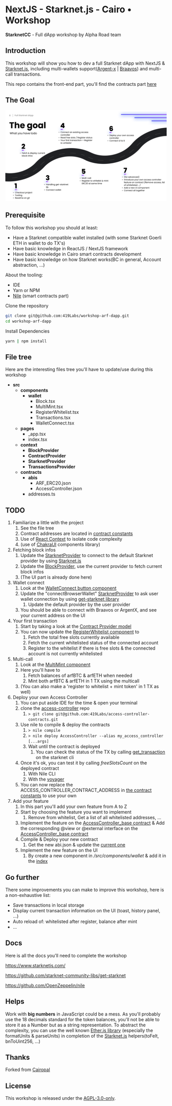 # NextJS - Starknet.js - Cairo • Workshop

**StarknetCC** - Full dApp workshop by Alpha Road team

## Introduction

This workshop will show you how to dev a full Starknet dApp with NextJS & [Starknet.js](https://github.com/seanjameshan/starknet.js), including multi-wallets support([Argent-x](https://github.com/argentlabs/argent-x) | [Braavos](https://braavos.app/)) and multi-call transactions.

This repo contains the front-end part, you'll find the contracts part [here](https://github.com/419Labs/access-controller-contracts)

## The Goal

![TODO](./files/todo.png "Title")

## Prerequisite

To follow this workshop you should at least:
- Have a Starknet compatible wallet installed (with some Starknet Goerli ETH in wallet to do TX's)
- Have basic knowledge in ReactJS / NextJS framework
- Have basic knowledge in Cairo smart contracts development 
- Have basic knowledge on how Starknet works(BC in general, Account abstraction, ...)

About the tooling:
- IDE
- Yarn or NPM
- [Nile](https://github.com/OpenZeppelin/nile) (smart contracts part)

Clone the repository

```bash
git clone git@github.com:419Labs/workshop-arf-dapp.git
cd workshop-arf-dapp
```

Install Dependencies

```bash
yarn | npm install 
```

## File tree

Here are the interesting files tree you'll have to update/use during this workshop

- __src__
   - __components__
      - __wallet__
         - Block.tsx
         - MultiMint.tsx
         - RegisterWhitelist.tsx
         - Transactions.tsx
         - WalletConnect.tsx
   - __pages__
     - _app.tsx
     - index.tsx
   - __context__
      - __BlockProvider__
      - __ContractProvider__
      - __StarknetProvider__
      - __TransactionsProvider__
   - __contracts__
      - __abis__
         - ARF_ERC20.json
         - AccessController.json
      - addresses.ts

## TODO

1) Familiarize a little with the project
   1) See the file tree
   2) Contract addresses are located in [contract constants](src/contracts/addresses.ts)
   3) Use of [React Context](https://fr.reactjs.org/docs/hooks-reference.html#usecontext) to isolate code complexity
   4) (use of [ChakraUI](https://chakra-ui.com/getting-started) components library)
2) Fetching block infos
   1) Update the [StarknetProvider](src/context/StarknetProvider/manager.ts) to connect to the default Starknet provider by using [Starknet.js](https://github.com/seanjameshan/starknet.js)
   2) Update the [BlockProvider](src/context/BlockProvider/provider.tsx), use the current provider to fetch current block infos
   3) (The UI part is already done here)
3) Wallet connect
   1) Look at the [WalletConnect button component](src/components/wallet/WalletConnect.tsx)
   2) Update the "connectBrowserWallet" [StarknetProvider](src/context/StarknetProvider/manager.ts) to ask user wallet connection by using [get-starknet library](https://github.com/starknet-community-libs/get-starknet)
      1) Update the default provider by the user provider
   3) You should be able to connect with Braavos or ArgentX, and see your current address on the UI
4) Your first transaction
   1) Start by taking a look at the [Contract Provider model](src/context/ContractProvider/model.ts)
   2) You can now update the [RegisterWhitelist component](src/components/wallet/RegisterWhitelist.tsx) to 
      1) Fetch the total free slots currently available
      2) Fetch the current whitelisted status of the connected account
      3) Register to the whitelist if there is free slots & the connected account is not currently whitelisted
5) Multi-call
   1) Look at the [MultiMint component](src/components/wallet/MultiMint.tsx)
   2) Here you'll have to 
      1) Fetch balances of arfBTC & arfETH when needed
      2) Mint both arfBTC & arfETH in 1 TX using the multicall
   3) (You can also make a 'register to whitelist + mint token' in 1 TX as well)
6) Deploy your own Access Controller
   1) You can put aside IDE for the time & open your terminal
   2) clone the [access-controller](https://github.com/419Labs/access-controller-contracts) repo
      1) ``> git clone git@github.com:419Labs/access-controller-contracts.git``
   3) Use nile to compile & deploy the contracts
      1) ``> nile compile``
      2) ``> nile deploy AccessController --alias my_access_controller [...args] ``
      3) Wait until the contract is deployed
         1) You can check the status of the TX by calling [get_transaction](https://docs.starknet.io/docs/CLI/commands#starknet-get_transaction) on the starknet cli
   4) Once it's ok, you can test it by calling *freeSlotsCount* on the deployed contract
      1) With Nile CLI
      2) With the [voyager](https://goerli.voyager.online/)
   5) You can now replace the ACCESS_CONTROLLER_CONTRACT_ADDRESS in [the contract constants](src/contracts/addresses.ts) to use your own
7) Add your feature
   1) In this part you'll add your own feature from A to Z
   2) Start by choosing the feature you want to implement
      1) Remove from whitelist, Get a list of all whitelisted addresses, ...
   3) Implement the feature on the [AccessController_base contract](https://github.com/419Labs/access-controller-contracts/blob/main/contracts/libraries/AccessController_base.cairo) & Add the corresponding @view or @external interface on the [AccessController_base contract](https://github.com/419Labs/access-controller-contracts/blob/main/contracts/AccessController.cairo)
   4) Compile & Deploy your new contract
      1) Get the new abi.json & update the [current one](src/contracts/abis/AccessController.json)
   5) Implement the new feature on the UI
      1) By create a new component in */src/components/wallet* & add it in the [index](src/pages/index.tsx)

## Go further

There some improvements you can make to improve this workshop, here is a non-exhaustive list:

- Save transactions in local storage
- Display current transaction information on the UI (toast, history panel, ...)
- Auto reload of: whitelisted after register, balance after mint
- ...

## Docs

Here is all the docs you'll need to complete the workshop

https://www.starknetjs.com/

https://github.com/starknet-community-libs/get-starknet

https://github.com/OpenZeppelin/nile

## Helps

Work with **big numbers** in JavaScript could be a mess.
As you'll probably use the 18 decimals standard for the token balances, you'll not be able to store it as a Number but as a string representation.
To abstract the complexity, you can use the well known [Ether.js library](https://docs.ethers.io/v5/getting-started/) (especially the formatUnits & parseUnits)
in completion of the [Starknet.js](https://github.com/seanjameshan/starknet.js) helpers(toFelt, bnToUint256, ...)


## Thanks

Forked from [Cairopal](https://github.com/abigger87/cairopal)

## License

This workshop is released under the [AGPL-3.0-only](LICENSE).
